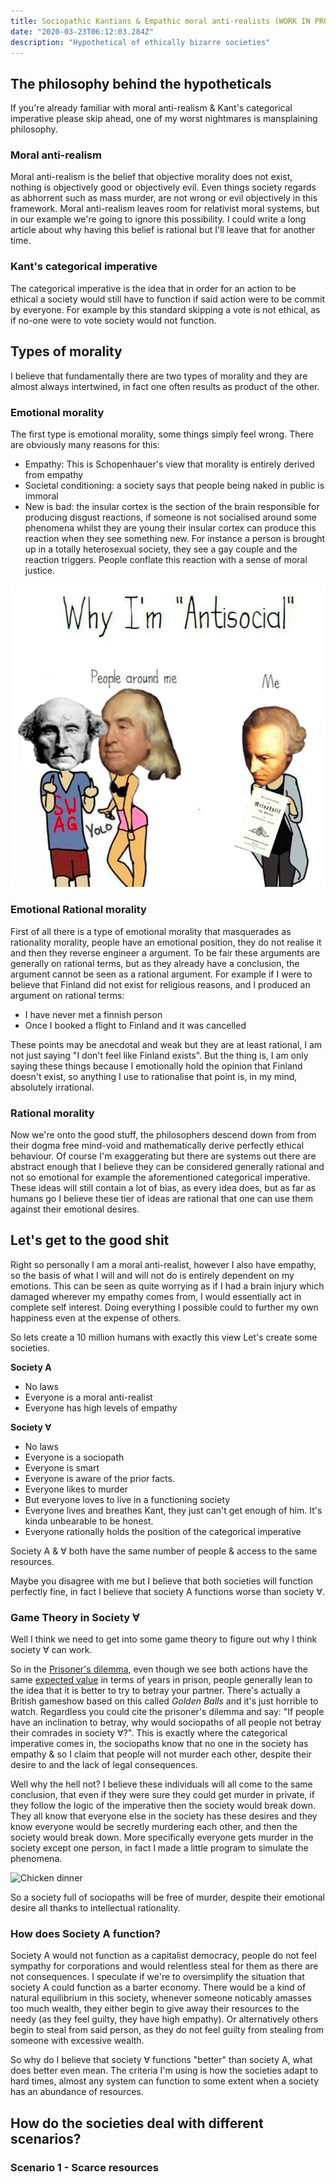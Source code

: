 ```yaml
---
title: Sociopathic Kantians & Empathic moral anti-realists (WORK IN PROGRESS)
date: "2020-03-23T06:12:03.284Z"
description: "Hypothetical of ethically bizarre societies"
---
```


## The philosophy behind the hypotheticals
If you're already familiar with moral anti-realism & Kant's categorical imperative please skip ahead, one of my worst nightmares is mansplaining philosophy.

### Moral anti-realism
Moral anti-realism is the belief that objective morality does not exist, nothing is objectively good or objectively evil. Even things society regards as abhorrent such 
as mass murder, are not wrong or evil objectively in this framework. Moral anti-realism leaves room for relativist moral systems, but in our example we're going to ignore 
this possibility. I could write a long article about why having this belief is rational but I'll leave that for another time.

### Kant's categorical imperative
The categorical imperative is the idea that in order for an action to be ethical a society would still have to function if said action were to be commit by everyone.
For example by this standard skipping a vote is not ethical, as if no-one were to vote society would not function.

## Types of morality
I believe that fundamentally there are two types of morality and they are almost always intertwined, in fact one often results as product of the other.

### Emotional morality
The first type is emotional morality, some things simply feel wrong. There are obviously many reasons for this:
 
* Empathy: This is Schopenhauer's view that morality is entirely derived from empathy
* Societal conditioning: a society says that people being naked in public is immoral
* New is bad: the insular cortex is the section of the brain responsible for producing disgust reactions, if someone is not socialised around some
phenomena whilst they are young their insular cortex can produce this reaction when they see something new. For instance a person is brought up in a 
totally heterosexual society, they see a gay couple and the reaction triggers. People conflate this reaction with a sense of moral justice.

![Kant vs Schopenhauer](kant.png)

### Emotional Rational morality
First of all there is a type of emotional morality that masquerades as rationality morality, people have an emotional position, they do not realise it
and then they reverse engineer a argument. To be fair these arguments are generally on rational terms, but as they already have a conclusion, the 
argument cannot be seen as a rational argument. For example if I were to believe that Finland did not exist for religious reasons, and I produced an argument 
on rational terms:

* I have never met a finnish person
* Once I booked a flight to Finland and it was cancelled

These points may be anecdotal and weak but they are at least rational, I am not just saying "I don't feel like Finland exists". But the thing is, I am only saying
these things because I emotionally hold the opinion that Finland doesn't exist, so anything I use to rationalise that point is, in my mind, absolutely irrational.

### Rational morality
Now we're onto the good stuff, the philosophers descend down from from their dogma free mind-void and mathematically derive perfectly ethical behaviour. Of course I'm exaggerating
but there are systems out there are abstract enough that I believe they can be considered generally rational and not so emotional for example the aforementioned categorical 
imperative. These ideas will still contain a lot of bias, as every idea does, but as far as humans go I believe these tier of ideas are rational that one can use them against their 
emotional desires.


## Let's get to the good shit
Right so personally I am a moral anti-realist, however I also have empathy, so the basis of what I will and will not do is entirely dependent on my emotions.
This can be seen as quite worrying as if I had a brain injury which damaged wherever my empathy comes from, I would essentially act in complete self interest.
Doing everything I possible could to further my own happiness even at the expense of others. 

So lets create a 10 million humans with exactly this view 
Let's create some societies. 

__Society A__
* No laws 
* Everyone is a moral anti-realist
* Everyone has high levels of empathy

__Society ∀__
 * No laws
 * Everyone is a sociopath
 * Everyone is smart
 * Everyone is aware of the prior facts.
 * Everyone likes to murder
 * But everyone loves to live in a functioning society 
 * Everyone lives and breathes Kant, they just can't get enough of him. It's kinda unbearable to be honest.
 * Everyone rationally holds the position of the categorical imperative

Society A & ∀ both have the same number of people & access to the same resources.

Maybe you disagree with me but I believe that both societies will function perfectly fine, in fact I believe that society A functions worse than society ∀.
 
### Game Theory in Society ∀

Well I think we need to get into some game theory to figure out why I think society ∀ can work.

So in the [Prisoner's dilemma](https://en.wikipedia.org/wiki/Prisoner%27s_dilemma), even though we see both actions have the same 
[expected value](https://en.wikipedia.org/wiki/Expected_value) in terms of years in prison, people generally lean to the idea that it is better to try to betray your 
partner. There's actually a British gameshow based on this called _Golden Balls_ and it's just horrible to watch. Regardless you could cite 
the prisoner's dilemma and say: "If people have an inclination to betray, why would sociopaths of all people not betray their comrades in society ∀?".
This is exactly where the categorical imperative comes in, the sociopaths know that no one in the society has empathy & so I claim that people will
 not murder each other, despite their desire to and the lack of legal consequences. 
 
Well why the hell not? I believe these individuals will all come to 
the same conclusion, that even if they were sure they could get murder in private, if they follow the logic of the imperative
then the society would break down. They all know that everyone else in the society has these desires and they know everyone would be secretly 
murdering each other, and then the society would break down. More specifically everyone gets murder in the society except one person, in fact I 
made a little program to simulate the phenomena.

![Chicken dinner](kantian-sociopaths.gif)

So a society full of sociopaths will be free of murder, despite their emotional desire all thanks to intellectual rationality. 

### How does Society A function?
Society A would not function as a capitalist democracy, people do not feel sympathy for corporations and would relentless steal for them as there are not consequences. I speculate if we're to oversimplify 
the situation that society A could function as a barter economy. There would be a kind of natural equilibrium in this society, whenever someone noticably amasses too much wealth,
they either begin to give away their resources to the needy (as they feel guilty, they have high empathy). 
Or alternatively others begin to steal from said person, as they do not feel guilty from stealing from someone with excessive wealth. 

So why do I believe that society ∀ functions "better" than society A, what does better even mean. The criteria I'm using is how the societies 
adapt to hard times, almost any system can function to some extent when a society has an abundance of resources.

## How do the societies deal with different scenarios?

### Scenario 1 - Scarce resources


  








